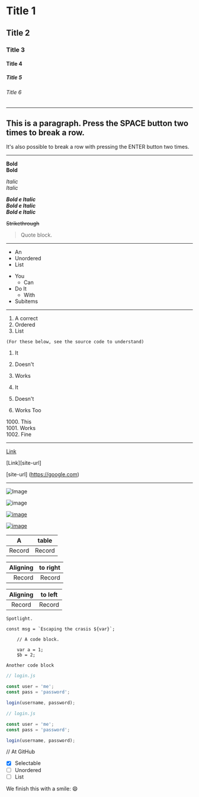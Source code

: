 # Title 1 #
## Title 2 ##
### Title 3 ###
#### Title 4 ####
##### Title 5 #####
###### Title 6 ######

***

This is a paragraph. Press the SPACE button two times to break a row.
---

It's also possible to break a row with pressing the ENTER button two times.

* * *

**Bold**  
__Bold__ 

*Italic*  
_Italic_

***Bold e Italic***  
**_Bold e Italic_**  
__*Bold e Italic*__

~~Strikethrough~~

> Quote block.
___

* An
* Unordered
* List

- You
    + Can
- Do It
    + With
- Subitems
_ _ _

1. A correct
2. Ordered
3. List

`(For these below, see the source code to understand)`
1. It
1. Doesn't
1. Works

20. It
21. Doesn't
22. Works Too

1000\. This  
1001\. Works  
1002\. Fine

---

[Link](https://google.com "Alt")

[Link][site-url]

[site-url]
(https://google.com)

***

![Image](https://www.google.com/images/branding/googlelogo/1x/googlelogo_color_272x92dp.png)

![image][img]

[img]: https://www.google.com/images/branding/googlelogo/1x/googlelogo_color_272x92dp.png

[![image](https://www.google.com/images/branding/googlelogo/1x/googlelogo_color_272x92dp.png)](https://google.com)


[![image][image-thumbs]][image-url]

[image-thumbs]: https://www.google.com/images/branding/googlelogo/1x/googlelogo_color_272x92dp.png
[image-url]: https://google.com

| A | table |
| --- | --- |
| Record | Record |

| Aligning | to right |
| ---: | ---: |
| Record | Record |

| Aligning | to left |
| :---: | :---: |
| Record | Record |

`Spotlight.`

``const msg = `Escaping the crasis ${var}`;``

        // A code block.

        var a = 1;  
        $b = 2;

```
Another code block
```

```javascript
// login.js

const user = 'me';
const pass = 'password';

login(username, password);
```

```js
// login.js

const user = 'me';
const pass = 'password';

login(username, password);
```

// At GitHub
* [X] Selectable
* [ ] Unordered
* [ ] List

We finish this with a smile:
:smile: